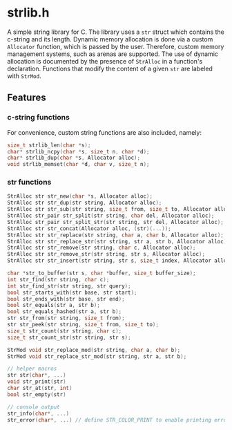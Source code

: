 # strlib.h

A simple string library for C.
The library uses a `str` struct which contains the c-string and its length.
Dynamic memory allocation is done via a custom `Allocator` function, which is passed by the user.
Therefore, custom memory management systems, such as arenas are supported. 
The use of dynamic allocation is documented by the presence of `StrAlloc` in a function's declaration.
Functions that modify the content of a given `str` are labeled with `StrMod`.

## Features

### c-string functions
For convenience, custom string functions are also included, namely:
``` c
size_t strlib_len(char *s);
char* strlib_ncpy(char *s, size_t n, char *d);
char* strlib_dup(char *s, Allocator alloc);
void strlib_memset(char *d, char v, size_t n);
```

### str functions
```c 
StrAlloc str str_new(char *s, Allocator alloc);
StrAlloc str str_dup(str string, Allocator alloc);
StrAlloc str str_sub(str string, size_t from, size_t to, Allocator alloc);
StrAlloc str_pair str_split(str string, char del, Allocator alloc);
StrAlloc str_pair str_split_str(str string, str del, Allocator alloc);
StrAlloc str str_concat(Allocator alloc, (str)(...));
StrAlloc str str_replace(str string, char a, char b, Allocator alloc);
StrAlloc str str_replace_str(str string, str a, str b, Allocator alloc);
StrAlloc str str_remove(str string, char c, Allocator alloc);
StrAlloc str str_remove_str(str string, str s, Allocator alloc);
StrAlloc str str_insert(str string, str s, size_t index, Allocator alloc);

char *str_to_buffer(str s, char *buffer, size_t buffer_size);
int str_find(str string, char c);
int str_find_str(str string, str query);
bool str_starts_with(str base, str start);
bool str_ends_with(str base, str end);
bool str_equals(str a, str b);
bool str_equals_hashed(str a, str b);
str str_from(str string, size_t from);
str str_peek(str string, size_t from, size_t to);
size_t str_count(str string, char c);
size_t str_count_str(str string, str s);

StrMod void str_replace_mod(str string, char a, char b);
StrMod void str_replace_str_mod(str string, str a, str b);

// helper macros
str str(char*, ...)
void str_print(str)
char str_at(str, int)
bool str_empty(str)

// console output
str_info(char*, ...)
str_error(char*, ...) // define STR_COLOR_PRINT to enable printing errors in red 
```
